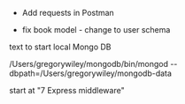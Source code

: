 * Add requests in Postman

* fix book model - change to user schema


text to start local Mongo DB

/Users/gregorywiley/mongodb/bin/mongod --dbpath=/Users/gregorywiley/mongodb-data


start at "7 Express middleware"